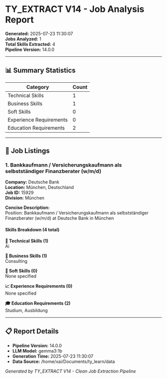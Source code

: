 # TY_EXTRACT V14 - Job Analysis Report

**Generated:** 2025-07-23 11:30:07  
**Jobs Analyzed:** 1  
**Total Skills Extracted:** 4  
**Pipeline Version:** 14.0.0

---

## 📊 Summary Statistics

| Category | Count |
|----------|-------|
| Technical Skills | 1 |
| Business Skills | 1 |
| Soft Skills | 0 |
| Experience Requirements | 0 |
| Education Requirements | 2 |

---

## 💼 Job Listings

### 1. Bankkaufmann / Versicherungskaufmann als selbstständiger Finanzberater (w/m/d)

**Company:** Deutsche Bank  
**Location:** München, Deutschland  
**Job ID:** 15929  
**Division:** München  


**Concise Description:**  
Position: Bankkaufmann / Versicherungskaufmann als selbstständiger Finanzberater (w/m/d) at Deutsche Bank in München

#### Skills Breakdown (4 total)

**🔧 Technical Skills (1)**  
Ai

**💼 Business Skills (1)**  
Consulting

**🤝 Soft Skills (0)**  
None specified

**📈 Experience Requirements (0)**  
None specified

**🎓 Education Requirements (2)**  
Studium, Ausbildung

---


## 📋 Report Details

- **Pipeline Version:** 14.0.0
- **LLM Model:** gemma3:1b
- **Generation Time:** 2025-07-23 11:30:07
- **Data Source:** /home/xai/Documents/ty_learn/data

*Generated by TY_EXTRACT V14 - Clean Job Extraction Pipeline*
